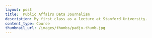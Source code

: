 ```yaml
---
layout: post
title:  Public Affairs Data Journalism
description: My first class as a lecture at Stanford University.
content_type: Course
thumbnail_url: /images/thumbs/padjo-thumb.jpg
---
```



